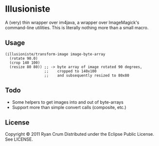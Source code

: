 # Illusioniste

A (very) thin wrapper over im4java, a wrapper over ImageMagick's command-line utilities. This is literally nothing more than a small macro.

## Usage

    (illusioniste/transform-image image-byte-array
      (rotate 90.0)
      (crop 140 100)
      (resize 80 80)) ;; -> byte array of image rotated 90 degrees,
                      ;;    cropped to 140x100
                      ;;    and subsequently resized to 80x80

## Todo

* Some helpers to get images into and out of byte-arrays
* Support more than simple convert calls (composite, etc.)

## License

Copyright &copy; 2011 Ryan Crum
Distributed under the Eclipse Public License. See LICENSE.